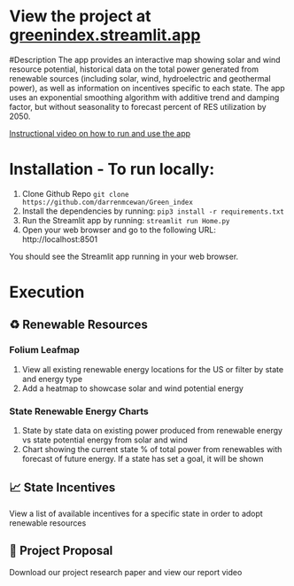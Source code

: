 # View the project at [greenindex.streamlit.app](https://greenindex.streamlit.app/)

#Description
The app provides an interactive map showing solar and wind resource potential, historical data on the total power generated from renewable sources (including solar, wind, hydroelectric and geothermal power), as well as information on incentives specific to each state. The app uses an exponential smoothing algorithm with additive trend and damping factor, but without seasonality to forecast percent of RES utilization by 2050. 

[Instructional video on how to run and use the app](https://youtu.be/jH-BRXnBOWs)
# Installation - To run locally: 
1. Clone Github Repo
`git clone https://github.com/darrenmcewan/Green_index`
2. Install the dependencies by running:
`pip3 install -r requirements.txt`
3. Run the Streamlit app by running:
`streamlit run Home.py`
4. Open your web browser and go to the following URL:
http://localhost:8501

You should see the Streamlit app running in your web browser.

# Execution

## ♻️ Renewable Resources
### Folium Leafmap 
1. View all existing renewable energy locations for the US or filter by state and energy type
2. Add a heatmap to showcase solar and wind potential energy


### State Renewable Energy Charts
1. State by state data on existing power produced from renewable energy vs state potential energy from solar and wind
2. Chart showing the current state % of total power from renewables with forecast of future energy. If a state has set a goal, it will be shown

## 📈 State Incentives
View a list of available incentives for a specific state in order to adopt renewable resources

## 📄 Project Proposal
Download our project research paper and view our report video
